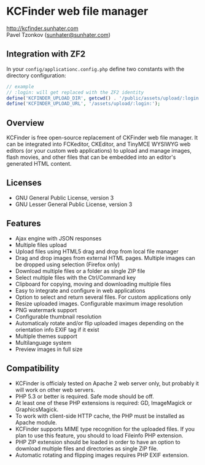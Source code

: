 # KCFinder web file manager
http://kcfinder.sunhater.com  
Pavel Tzonkov (sunhater@sunhater.com)

## Integration with ZF2

In your `config/applicationc.config.php` define two constants with the directory configuration:

```php
// example
// :login: will get replaced with the ZF2 identity
define('KCFINDER_UPLOAD_DIR', getcwd() . '/public/assets/upload/:login:');
define('KCFINDER_UPLOAD_URL', '/assets/upload/:login:');
```

## Overview
KCFinder is free open-source replacement of CKFinder web file manager. It can be integrated into FCKeditor, CKEditor, and TinyMCE WYSIWYG web editors (or your custom web applications) to upload and manage images, flash movies, and other files that can be embedded into an editor's generated HTML content.

## Licenses
* GNU General Public License, version 3
* GNU Lesser General Public License, version 3

## Features
* Ajax engine with JSON responses
* Multiple files upload
* Upload files using HTML5 drag and drop from local file manager
* Drag and drop images from external HTML pages. Multiple images can be dropped using selection (Firefox only)
* Download multiple files or a folder as single ZIP file
* Select multiple files with the Ctrl/Command key
* Clipboard for copying, moving and downloading multiple files
* Easy to integrate and configure in web applications
* Option to select and return several files. For custom applications only
* Resize uploaded images. Configurable maximum image resolution
* PNG watermark support
* Configurable thumbnail resolution
* Automaticaly rotate and/or flip uploaded images depending on the orientation info EXIF tag if it exist
* Multiple themes support
* Multilanguage system
* Preview images in full size

## Compatibility
* KCFinder is officialy tested on Apache 2 web server only, but probably it will work on other web servers.
* PHP 5.3 or better is required. Safe mode should be off.
* At least one of these PHP extensions is required: GD, ImageMagick or GraphicsMagick.
* To work with client-side HTTP cache, the PHP must be installed as Apache module.
* KCFinder supports MIME type recognition for the uploaded files. If you plan to use this feature, you should to load Fileinfo PHP extension.
* PHP ZIP extension should be loaded in order to have an option to download multiple files and directories as single ZIP file.
* Automatic rotating and flipping images requires PHP EXIF extension.
